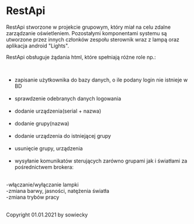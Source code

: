 # RestApi
RestApi stworzone w projekcie grupowym, który miał na celu zdalne zarządzanie oświetleniem. Pozostałymi komponentami systemu są utworzone przez innych członków zespołu sterownik wraz z lampą oraz aplikacja android "Lights". <p> RestApi obsługuje żądania html, które spełniają różne role np.: </p> <br />
<ul>
  <li>zapisanie użytkownika do bazy danych, o ile podany login nie istnieje w BD </li> <br />
  <li>sprawdzenie odebranych danych logowania </li> <br />
  <li>dodanie urządzenia(serial + nazwa) </li> <br />
  <li>dodanie grupy(nazwa) </li> <br />
  <li>dodanie urządzenia do istniejącej grupy </li> <br />
  <li>usunięcie grupy, urządzenia </li> <br />
  <li>wysyłanie komunikatów sterujących zarówno grupami jak i światłami za pośrednictwem brokera: </li> </ul> <br />
  -włączanie/wyłączanie lampki <br />
  -zmiana barwy, jasności, natężenia światła <br />
  -zmiana trybów pracy <br /> <br />
  

Copyright 01.01.2021 by sowiecky

